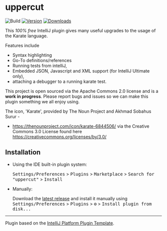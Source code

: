 # uppercut

![Build](https://github.com/rankweis/uppercut/workflows/Build/badge.svg)
[![Version](https://img.shields.io/jetbrains/plugin/v/24736.svg)](https://plugins.jetbrains.com/plugin/24736/)
[![Downloads](https://img.shields.io/jetbrains/plugin/d/24736.svg)](https://plugins.jetbrains.com/plugin/24736)

<!-- Plugin description -->
This *100% free* IntelliJ plugin gives many useful upgrades to the usage of the Karate language.

Features include 
- Syntax highlighting
- Go-To definitions/references
- Running tests from intelliJ,
- Embedded JSON, Javascript and XML support (for IntelliJ Ultimate only), 
- attaching a debugger to a running karate test.

This project is open sourced via the Apache Commons 2.0 license and is a **work in progress**. 
Please report bugs and issues so we can make this plugin something we all enjoy using.

The icon, 'Karate', provided by The Noun Project and Akhmad Sobahus Surur - 
  * https://thenounproject.com/icon/karate-6844506/ via the Creative Commons 3.0 License found 
  here https://creativecommons.org/licenses/by/3.0/

<!-- Plugin description end -->

## Installation

- Using the IDE built-in plugin system:
  
  <kbd>Settings/Preferences</kbd> > <kbd>Plugins</kbd> > <kbd>Marketplace</kbd> > <kbd>Search for "uppercut"</kbd> >
  <kbd>Install</kbd>
  
- Manually:

  Download the [latest release](https://github.com/rankweis/uppercut/releases/latest) and install it manually using
  <kbd>Settings/Preferences</kbd> > <kbd>Plugins</kbd> > <kbd>⚙️</kbd> > <kbd>Install plugin from disk...</kbd>


---
Plugin based on the [IntelliJ Platform Plugin Template][template].

[template]: https://github.com/JetBrains/intellij-platform-plugin-template
[docs:plugin-description]: https://plugins.jetbrains.com/docs/intellij/plugin-user-experience.html#plugin-description-and-presentation
